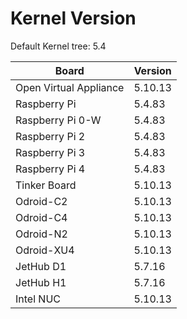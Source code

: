 
# Kernel Version

Default Kernel tree: 5.4

| Board | Version |
|-------|---------|
| Open Virtual Appliance | 5.10.13 |
| Raspberry Pi | 5.4.83 |
| Raspberry Pi 0-W | 5.4.83 |
| Raspberry Pi 2 | 5.4.83 |
| Raspberry Pi 3 | 5.4.83 |
| Raspberry Pi 4 | 5.4.83 |
| Tinker Board | 5.10.13 |
| Odroid-C2 | 5.10.13 |
| Odroid-C4 | 5.10.13 |
| Odroid-N2 | 5.10.13 |
| Odroid-XU4 | 5.10.13 |
| JetHub D1 | 5.7.16 |
| JetHub H1 | 5.7.16 |
| Intel NUC | 5.10.13 |
